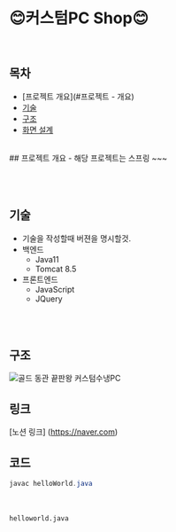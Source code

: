 # 😊커스텀PC Shop😊
<br>
<!-- 주석 -->

## 목차
- [프로젝트 개요](#프로젝트 - 개요)
- [기술](#기술)
- [구조](#구조)
- [화면 설계](#화면-설계)

<br>
## 프로젝트 개요
- 해당 프로젝트는 스프링 ~~~

<br><br>
## 기술
- 기술을 작성할때 버젼을 명시할것.
- 백엔드
  - Java11
  - Tomcat 8.5
- 프론트엔드
  - JavaScript
  - JQuery

 <br><br>
 ## 구조
 ![골드 동관 끝판왕 커스텀수냉PC](https://github.com/user-attachments/assets/8466d8e2-7535-4bf9-a102-44931299ed6d)

## 링크
[노션 링크] (https://naver.com)

## 코드
```java
javac helloWorld.java
```
<br><br>
`helloworld.java`
